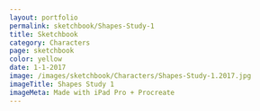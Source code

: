 ```yaml
---
layout: portfolio
permalink: sketchbook/Shapes-Study-1
title: Sketchbook
category: Characters
page: sketchbook
color: yellow
date: 1-1-2017
image: /images/sketchbook/Characters/Shapes-Study-1.2017.jpg
imageTitle: Shapes Study 1
imageMeta: Made with iPad Pro + Procreate
---
```

